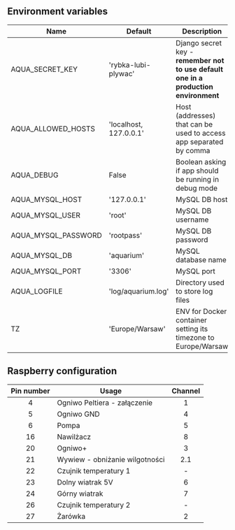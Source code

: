 ## Environment variables

| Name                | Default                | Description                                                                         |
|---------------------|------------------------|-------------------------------------------------------------------------------------|
| AQUA_SECRET_KEY     | 'rybka-lubi-plywac'    | Django secret key - **remember not to use default one in a production environment** |
| AQUA_ALLOWED_HOSTS  | 'localhost, 127.0.0.1' | Host (addresses) that can be used to access app separated by comma                  |
| AQUA_DEBUG          | False                  | Boolean asking if app should be running in debug mode                               |
| AQUA_MYSQL_HOST     | '127.0.0.1'            | MySQL DB host                                                                       |
| AQUA_MYSQL_USER     | 'root'                 | MySQL DB username                                                                   |
| AQUA_MYSQL_PASSWORD | 'rootpass'             | MySQL DB password                                                                   |
| AQUA_MYSQL_DB       | 'aquarium'             | MySQL database name                                                                 |
| AQUA_MYSQL_PORT     | '3306'                 | MySQL port                                                                          |
| AQUA_LOGFILE        | 'log/aquarium.log'     | Directory used to store log files                                                   |
| TZ                  | 'Europe/Warsaw'        | ENV for Docker container setting its timezone to Europe/Warsaw                      |

## Raspberry configuration

| Pin number | Usage                          | Channel |
|:----------:|--------------------------------|:-------:|
|     4      | Ogniwo Peltiera - załączenie   |    1    |
|     5      | Ogniwo GND                     |    4    |
|     6      | Pompa                          |    5    |
|     16     | Nawilżacz                      |    8    |
|     20     | Ogniwo+                        |    3    |
|     21     | Wywiew - obniżanie wilgotności |   2.1   |
|     22     | Czujnik temperatury 1          |    -    |
|     23     | Dolny wiatrak 5V               |    6    |
|     24     | Górny wiatrak                  |    7    |
|     26     | Czujnik temperatury 2          |    -    |
|     27     | Żarówka                        |    2    |
